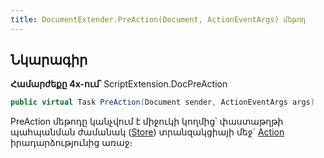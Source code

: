 ```yaml
---
title: DocumentExtender.PreAction(Document, ActionEventArgs) մեթոդ
---
```


## Նկարագիր

**Համարժեքը 4x-ում՝** ScriptExtension.DocPreAction

```c#
public virtual Task PreAction(Document sender, ActionEventArgs args)
```

PreAction մեթոդը կանչվում է միջուկի կողմից՝ փաստաթղթի պահպանման ժամանակ ([Store](https://armsoft.github.io/as4x-docs/HTM/ProgrGuide/Functions/ASDOC/Store.html)) տրանզակցիայի մեջ` [Action](https://armsoft.github.io/as4x-docs/HTM/ProgrGuide/ScriptProcs/Action.html) իրադարձությունից առաջ։

